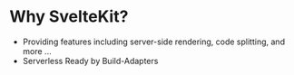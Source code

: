 # Why SvelteKit?

- Providing features including server-side rendering, code splitting, and more ...
- Serverless Ready by Build-Adapters